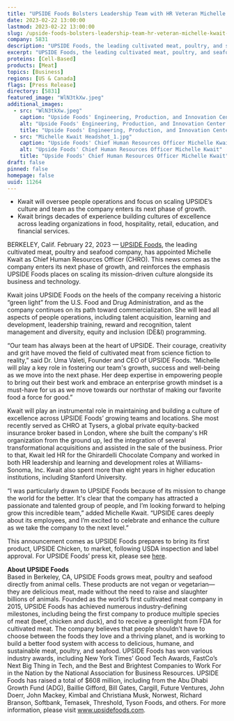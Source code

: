 ```yaml
---
title: "UPSIDE Foods Bolsters Leadership Team with HR Veteran Michelle Kwait as Chief Human Resources Officer"
date: 2023-02-22 13:00:00
lastmod: 2023-02-22 13:00:00
slug: /upside-foods-bolsters-leadership-team-hr-veteran-michelle-kwait-chief-human-resources
company: 5831
description: "UPSIDE Foods, the leading cultivated meat, poultry, and seafood company, has appointed Michelle Kwait as Chief Human Resources Officer."
excerpt: "UPSIDE Foods, the leading cultivated meat, poultry, and seafood company, has appointed Michelle Kwait as Chief Human Resources Officer."
proteins: [Cell-Based]
products: [Meat]
topics: [Business]
regions: [US & Canada]
flags: [Press Release]
directory: [5831]
featured_image: "WlN3tkXw.jpeg"
additional_images:
  - src: "WlN3tkXw.jpeg"
    caption: "Upside Foods' Engineering, Production, and Innovation Center entryway"
    alt: "Upside Foods' Engineering, Production, and Innovation Center entryway"
    title: "Upside Foods' Engineering, Production, and Innovation Center entryway"
  - src: "Michelle Kwait Headshot_1.jpg"
    caption: "Upside Foods' Chief Human Resources Officer Michelle Kwait"
    alt: "Upside Foods' Chief Human Resources Officer Michelle Kwait"
    title: "Upside Foods' Chief Human Resources Officer Michelle Kwait"
draft: false
pinned: false
homepage: false
uuid: 11264
---
```

<ul>
<li>Kwait will oversee people operations and focus on scaling UPSIDE’s culture and team as the company enters its next phase of growth.</li>
<li>Kwait brings decades of experience building cultures of excellence across leading organizations in food, hospitality, retail, education, and financial services.</li>
</ul>
<p>BERKELEY, Calif. February 22, 2023 — <a href="https://upsidefoods.com/">UPSIDE Foods</a>, the leading cultivated meat, poultry and seafood company, has appointed Michelle Kwait as Chief Human Resources Officer (CHRO). This news comes as the company enters its next phase of growth, and reinforces the emphasis UPSIDE Foods places on scaling its mission-driven culture alongside its business and technology.</p>
<p>Kwait joins UPSIDE Foods on the heels of the company receiving a historic “green light” from the U.S. Food and Drug Administration, and as the company continues on its path toward commercialization. She will lead all aspects of people operations, including talent acquisition, learning and development, leadership training, reward and recognition, talent management and diversity, equity and inclusion (DE&I) programming. </p>
<p>“Our team has always been at the heart of UPSIDE. Their courage, creativity and grit have moved the field of cultivated meat from science fiction to reality,” said Dr. Uma Valeti, Founder and CEO of UPSIDE Foods. “Michelle will play a key role in fostering our team's growth, success and well-being as we move into the next phase. Her deep expertise in empowering people to bring out their best work and embrace an enterprise growth mindset is a must-have for us as we move towards our northstar of making our favorite food a force for good.”</p>
<p>Kwait will play an instrumental role in maintaining and building a culture of excellence across UPSIDE Foods’ growing teams and locations. She most recently served as CHRO at Tysers, a global private equity-backed insurance broker based in London, where she built the company's HR organization from the ground up, led the integration of several transformational acquisitions and assisted in the sale of the business. Prior to that, Kwait led HR for the Ghirardelli Chocolate Company and worked in both HR leadership and learning and development roles at Williams-Sonoma, Inc. Kwait also spent more than eight years in higher education institutions, including Stanford University.</p>
<p>“I was particularly drawn to UPSIDE Foods because of its mission to change the world for the better. It's clear that the company has attracted a passionate and talented group of people, and I’m looking forward to helping grow this incredible team,” added Michelle Kwait. “UPSIDE cares deeply about its employees, and I’m excited to celebrate and enhance the culture as we take the company to the next level.”  </p>
<p>This announcement comes as UPSIDE Foods prepares to bring its first product, UPSIDE Chicken, to market, following USDA inspection and label approval. For UPSIDE Foods’ press kit, please see <a href="https://www.dropbox.com/sh/rmozuhb343uyxpd/AAAo2857oDhUL5_mJOrxZTQTa?dl=0">here</a>. </p>
<p><strong>About UPSIDE Foods </strong><br />
Based in Berkeley, CA, UPSIDE Foods grows meat, poultry and seafood directly from animal cells. These products are not vegan or vegetarian—they are delicious meat, made without the need to raise and slaughter billions of animals. Founded as the world’s first cultivated meat company in 2015, UPSIDE Foods has achieved numerous industry-defining milestones, including being the first company to produce multiple species of meat (beef, chicken and duck), and to receive a greenlight from FDA for cultivated meat. The company believes that people shouldn’t have to choose between the foods they love and a thriving planet, and is working to build a better food system with access to delicious, humane, and sustainable meat, poultry, and seafood. UPSIDE Foods has won various industry awards, including New York Times’ Good Tech Awards, FastCo’s Next Big Thing in Tech, and the Best and Brightest Companies to Work For in the Nation by the National Association for Business Resources. UPSIDE Foods has raised a total of $608 million, including from the Abu Dhabi Growth Fund (ADG), Baillie Gifford, Bill Gates, Cargill, Future Ventures, John Doerr, John Mackey, Kimbal and Christiana Musk, Norwest, Richard Branson, Softbank, Temasek, Threshold, Tyson Foods, and others. For more information, please visit <a href="http://www.upsidefoods.com">www.upsidefoods.com</a>.</p>
